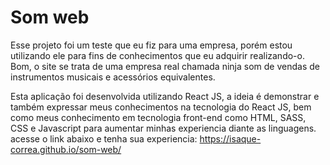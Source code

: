 # Som web

Esse projeto foi um teste que eu fiz para uma empresa, porém estou utilizando ele para fins de conhecimentos que eu adquirir realizando-o. Bom, o site se trata de uma empresa real chamada ninja som de vendas de instrumentos musicais e acessórios equivalentes.

Esta aplicação foi desenvolvida utilizando React JS, a ideia é demonstrar e também expressar meus conhecimentos na tecnologia do React JS, bem como meus conhecimento em tecnologia front-end como HTML, SASS, CSS e Javascript para aumentar minhas experiencia diante as linguagens.
acesse o link abaixo e tenha sua experiencia:
https://isaque-correa.github.io/som-web/

